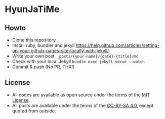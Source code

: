 # HyunJaTiMe

## Howto

* Clone this repository
* Install ruby, bundler and jekyll https://help.github.com/articles/setting-up-your-github-pages-site-locally-with-jekyll/
* Write your own post, `_posts/{your-name}/{date}-{title}/md`
* Check with your local Jekyll `bundle exec jekyll serve --watch`
* Commit & push (No PR, THX!)

## License

* All codes are available as open source under the terms of the [MIT License](http://opensource.org/licenses/MIT).
* All posts are available under the terms of the [CC-BY-SA 4.0](https://creativecommons.org/licenses/by-sa/4.0/), except quoted from outside.

